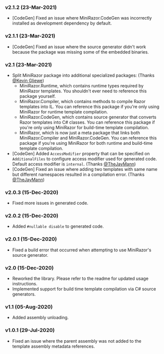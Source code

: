 ### v2.1.2 (23-Mar-2021)

- [CodeGen] Fixed an issue where MiniRazor.CodeGen was incorrectly installed as development dependency by default.

### v2.1.1 (23-Mar-2021)

- [CodeGen] Fixed an issue where the source generator didn't work because the package was missing some of the embedded binaries.

### v2.1 (23-Mar-2021)

- Split MiniRazor package into additional specialized packages: (Thanks [@Kevin Gliewe](https://github.com/KevinGliewe))
  - MiniRazor.Runtime, which contains runtime types required by MiniRazor templates. You shouldn't ever need to reference this package yourself.
  - MiniRazor.Compiler, which contains methods to compile Razor templates into IL. You can reference this package if you're only using MiniRazor for runtime template compilation.
  - MiniRazor.CodeGen, which contains source generator that converts Razor templates into C# classes. You can reference this package if you're only using MiniRazor for build-time template compilation.
  - MiniRazor, which is now just a meta package that links both MiniRazor.Compiler and MiniRazor.CodeGen. You can reference this package if you're using MiniRazor for both runtime and build-time template compilation.
- [CodeGen] Added `AccessModifier` property that can be specified on `AdditionalFiles` to configure access modifier used for generated code. Default access modifier is `internal`. (Thanks [@TheJayMann](https://github.com/TheJayMann))
- [CodeGen] Fixed an issue where adding two templates with same name but different namespaces resulted in a compilation error. (Thanks [@TheJayMann](https://github.com/TheJayMann))

### v2.0.3 (15-Dec-2020)

- Fixed more issues in generated code.

### v2.0.2 (15-Dec-2020)

- Added `#nullable disable` to generated code.

### v2.0.1 (15-Dec-2020)

- Fixed a build error that occurred when attempting to use MiniRazor's source generator.

### v2.0 (15-Dec-2020)

- Reworked the library. Please refer to the readme for updated usage instructions.
- Implemented support for build time template compilation via C# source generators.

### v1.1 (05-Aug-2020)

- Added assembly unloading.

### v1.0.1 (29-Jul-2020)

- Fixed an issue where the parent assembly was not added to the template assembly metadata references.